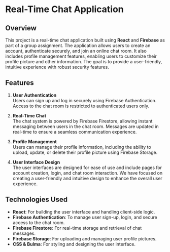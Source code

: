# Real-Time Chat Application

## Overview

This project is a real-time chat application built using **React** and **Firebase** as part of a group assignment. The application allows users to create an account, authenticate securely, and join an online chat room. It also includes profile management features, enabling users to customize their profile picture and other information. The goal is to provide a user-friendly, intuitive experience with robust security features.

## Features

1. **User Authentication**  
   Users can sign up and log in securely using Firebase Authentication. Access to the chat room is restricted to authenticated users only.

2. **Real-Time Chat**  
   The chat system is powered by Firebase Firestore, allowing instant messaging between users in the chat room. Messages are updated in real-time to ensure a seamless communication experience.

3. **Profile Management**  
   Users can manage their profile information, including the ability to upload, update, or delete their profile picture using Firebase Storage.

4. **User Interface Design**  
   The user interfaces are designed for ease of use and include pages for account creation, login, and chat room interaction. We have focused on creating a user-friendly and intuitive design to enhance the overall user experience.

## Technologies Used

- **React**: For building the user interface and handling client-side logic.
- **Firebase Authentication**: To manage user sign-up, login, and secure access to the chat room.
- **Firebase Firestore**: For real-time storage and retrieval of chat messages.
- **Firebase Storage**: For uploading and managing user profile pictures.
- **CSS & Bulma**: For styling and designing the user interface.
